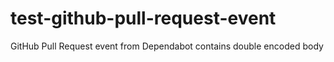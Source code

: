 # test-github-pull-request-event
GitHub Pull Request event from Dependabot contains double encoded body
